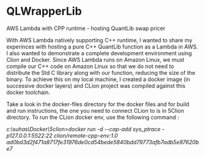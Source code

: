 # QLWrapperLib
AWS Lambda with CPP runtime - hosting QuantLib swap pricer

With AWS Lambda natively supporting C++ runtime, I wanted to share my experinces with hosting a pure C++ QuantLib function as a Lambda in AWS.
I also wanted to demonstrate a complete development environment using Clion and Docker.
Since AWS Lambda runs on Amazon Linux, we must compile our C++ code on Amazon Linux so that we do not need to distribute the Std C library along with our function, reducing the size of the binary.
To achieve this on my local machine, I created a docker image (in successive docker layers) and CLion project was compiled against this docker toolchain.

Take a look in the docker-files directory for the docker files and for build and run instructions, the one you need to connect CLion to is in 5Clion directory.
To run the CLion docker env, use the following command :

_c:\suhas\Docker\5clion>docker run -d --cap-add sys_ptrace -p127.0.0.1:5522:22 clion/remote-cpp-env:1.0
ad0bd3d2f471a8717fe31976de0cd54bede5840bdd79773afb7adb5e97620be7_




